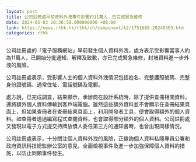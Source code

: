 ```yaml
---
layout: post
title: 公司註冊處早前資料外洩事件影響約11萬人　已完成緊急維修
date: 2024-05-03 20:36:58.000000000 +08:00
link: https://news.rthk.hk/rthk/ch/component/k2/1751688-20240503.htm
categories: rthk
---
```


公司註冊處的「電子服務網站」早前發生個人資料外洩，處方表示受影響當事人約為11萬人，已開始分批通知、解釋及致歉，亦已完成緊急維修，封堵資料進一步外洩的風險。

公司註冊處表示，受影響人士的個人資料外洩情況包括姓名、完整護照號碼、完整身份證號碼、通常住址、電話號碼及電郵。

處方說，已完成調查，結果顯示，承辦商在設計系統時，除了提供查冊相關資料，還將額外個人資料傳輸到客戶端電腦。雖然這些額外資料並不會顯示在查冊結果頁面上，但如果查冊者在查冊結果頁面上，利用開發者工具，便會取得額外的個人資料。如查冊者透過編寫程式查閱資料，也會取得部分額外的個人資料。公司註冊處又發現以電子方式提交持牌放債人委任第三方的通知書時，也曾出現同樣情況。

公司註冊處表示，十分關注個人資料外洩的風險，正徵詢個人資料私隱專員公署和政府資訊科技總監辦公室的意見，全面檢視事件及進一步加強保障個人資料的措施，以防止同類事件發生。
